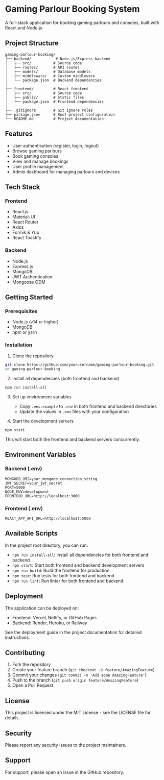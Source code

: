 # Gaming Parlour Booking System

A full-stack application for booking gaming parlours and consoles, built with React and Node.js.

## Project Structure

```
gaming-parlour-booking/
├── backend/           # Node.js/Express backend
│   ├── src/          # Source code
│   ├── routes/       # API routes
│   ├── models/       # Database models
│   ├── middleware/   # Custom middleware
│   └── package.json  # Backend dependencies
│
├── frontend/         # React frontend
│   ├── src/          # Source code
│   ├── public/       # Static files
│   └── package.json  # Frontend dependencies
│
├── .gitignore        # Git ignore rules
├── package.json      # Root project configuration
└── README.md         # Project documentation
```

## Features

- User authentication (register, login, logout)
- Browse gaming parlours
- Book gaming consoles
- View and manage bookings
- User profile management
- Admin dashboard for managing parlours and devices

## Tech Stack

### Frontend
- React.js
- Material-UI
- React Router
- Axios
- Formik & Yup
- React Toastify

### Backend
- Node.js
- Express.js
- MongoDB
- JWT Authentication
- Mongoose ODM

## Getting Started

### Prerequisites
- Node.js (v14 or higher)
- MongoDB
- npm or yarn

### Installation

1. Clone the repository
```bash
git clone https://github.com/yourusername/gaming-parlour-booking.git
cd gaming-parlour-booking
```

2. Install all dependencies (both frontend and backend)
```bash
npm run install-all
```

3. Set up environment variables
   - Copy `.env.example` to `.env` in both frontend and backend directories
   - Update the values in `.env` files with your configuration

4. Start the development servers
```bash
npm start
```
This will start both the frontend and backend servers concurrently.

## Environment Variables

### Backend (.env)
```
MONGODB_URI=your_mongodb_connection_string
JWT_SECRET=your_jwt_secret
PORT=5000
NODE_ENV=development
FRONTEND_URL=http://localhost:3000
```

### Frontend (.env)
```
REACT_APP_API_URL=http://localhost:5000
```

## Available Scripts

In the project root directory, you can run:

- `npm run install-all`: Install all dependencies for both frontend and backend
- `npm start`: Start both frontend and backend development servers
- `npm run build`: Build the frontend for production
- `npm test`: Run tests for both frontend and backend
- `npm run lint`: Run linter for both frontend and backend

## Deployment

The application can be deployed on:
- Frontend: Vercel, Netlify, or GitHub Pages
- Backend: Render, Heroku, or Railway

See the deployment guide in the project documentation for detailed instructions.

## Contributing

1. Fork the repository
2. Create your feature branch (`git checkout -b feature/AmazingFeature`)
3. Commit your changes (`git commit -m 'Add some AmazingFeature'`)
4. Push to the branch (`git push origin feature/AmazingFeature`)
5. Open a Pull Request

## License

This project is licensed under the MIT License - see the LICENSE file for details.

## Security

Please report any security issues to the project maintainers.

## Support

For support, please open an issue in the GitHub repository. 
